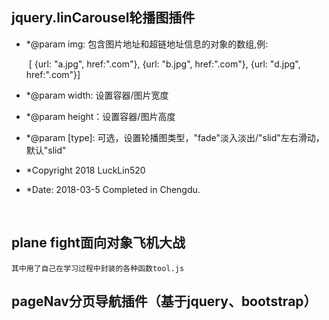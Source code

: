 ## jquery.linCarousel轮播图插件

 * *@param img: 包含图片地址和超链地址信息的对象的数组,例:

      ​				[ {url: "a.jpg", href:".com"}, {url: "b.jpg", href:".com"}, {url: "d.jpg", href:".com"}]

 * *@param width: 设置容器/图片宽度

 * *@param height：设置容器/图片高度

 * *@param [type]: 可选，设置轮播图类型，"fade"淡入淡出/"slid"左右滑动，默认"slid" 
    ​

 * *Copyright 2018 LuckLin520

 * *Date: 2018-03-5 Completed in Chengdu.
   
  
    ​
## plane fight面向对象飞机大战
	其中用了自己在学习过程中封装的各种函数tool.js

## pageNav分页导航插件（基于jquery、bootstrap）